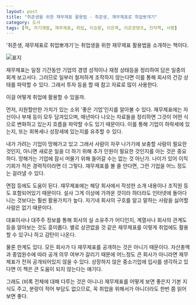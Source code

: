 ```yaml
---
layout: post
title: "취준생을 위한 재무제표 활용법 - 취준생, 재무제표로 취업뽀개기"
category: 도서
tags: [책, 자기계발, 재무제표, 취업, 이승환, 이은북, 이은콘텐츠, 전자책, 서평]
---
```


'취준생, 재무제표로 취업뽀개기'는
취업생을 위한 재무제표 활용법을 소개하는 책이다.

![표지](https://lh3.googleusercontent.com/q6gGnjv2gcaILEMa7YayVSUgU7gz0Su4pzRNOWITTFAzxxepWbioMDhFKT-IRvzb12mFTf3AFu_cOw=s480)

재무제표는 일정 기간동안 기업의 경영 성적이나 재정 상태등을 정리하여 담은 일종의 회계 보고서다.
그러므로 일부러 철저하게 조작하지 않는다면 이를 통해 회사의 건강 상태를 파악할 수 있다.
그래서 투자 등을 할 때 참고 자료로 많이 사용한다.

이걸 어떻게 취업에 활용할 수 있을까.

먼저, 지원할만한 가치가 있는 소위 '좋은 기업'인지를 알아볼 수 있다.
재무제표에는 자산이나 부채 등이 모두 담겨있으며,
매년마다 나오는 자료들을 정리하면 그것이 어떤 식으로 변화하고 있는지 흐름을 파악할 수도 있기 때문이다.
이를 통해 기업이 하락세에 있는지,
또는 회복세나 성장세에 있는지를 유추할 수 있다.

내가 가려는 기업이 망해가고 있고
그래서 사람이 자꾸 나가기에 보충할 사람이 필요한 것인지,
아니면 새로운 일을 더 하기 위해 추가 인원이 필요한 것인지를 아는 것은 중요하다.
망해가는 기업에 잠시 머물기 위해 들어갈 수는 없는 것 아닌가.
나이가 있어 이직 기회가 적은 경력직이라면 더 그렇다.
재무제표를 볼 줄 안다면, 그런 기업을 어느 정도는 걸러낼 수 있다.

면접 등에도 도움이 된다.
재무제표에는 해당 회사에서 작성한 소개 내용이나 조직원 등도 포함되어있기 때문이다.
설사 그게 이상에 가까운 것이라 하더라도
인터넷에 돌아다니는 것보다는 훨씬 활용가치가 높다.
자기네 회사의 구호를 알고 말하는 사람을 싫어할 사람은 없기 때문이다.

대표이사나 대주주 정보를 통해 회사의 실 소유주가 어디인지,
계열사나 회사의 관계도 등을 알아보는 것도 흥미롭다.
별로 상관없을 것 같은 재무제표를 이렇게 취업에도 활용할 수 있구나 하고 감탄이 나온다.

물론 한계도 있다.
모든 회사가 다 재무제표를 공개하는 것은 아니기 때문이다.
자산총액과 종업원수에 따라 공개 의무 여부가 갈리기 때문에
어느정도 큰 회사가 아니라면 재무제표가 전혀 공개되어있지 않을 수 있다.
상장하지 않은 중소기업에 입사를 생각하고 있다면 이 책은 큰 도움이 되지 않는다는 얘기다.

그래도 (비록 전체에 대해 다루는 것은 아니나)
재무제표를 어떻게 보면 좋은지 기본 지식도 주고,
분량이 적어 부담도 없으므로,
꼭 취업을 위해서가 아니더라도 한번 쯤 읽어보면 좋다.
